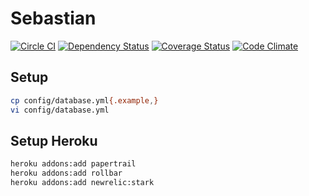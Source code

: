# Sebastian
[![Circle CI](https://circleci.com/gh/sue445/sebastian-badge/tree/master.svg?style=svg)](https://circleci.com/gh/sue445/sebastian-badge/tree/master)
[![Dependency Status](https://gemnasium.com/sue445/sebastian-badge.svg)](https://gemnasium.com/sue445/sebastian-badge)
[![Coverage Status](https://coveralls.io/repos/sue445/sebastian-badge/badge.svg)](https://coveralls.io/r/sue445/sebastian-badge)
[![Code Climate](https://codeclimate.com/github/sue445/sebastian-badge/badges/gpa.svg)](https://codeclimate.com/github/sue445/sebastian-badge)

## Setup
```bash
cp config/database.yml{.example,}
vi config/database.yml
```

## Setup Heroku
```bash
heroku addons:add papertrail
heroku addons:add rollbar
heroku addons:add newrelic:stark
```
